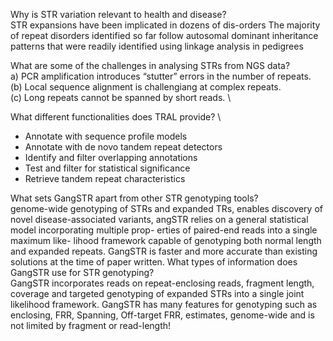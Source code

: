 Why is STR variation relevant to health and disease? \
STR expansions have been implicated in dozens of dis-orders The majority of repeat disorders identified so far follow
autosomal dominant inheritance patterns that were readily identified using linkage analysis in pedigrees

What are some of the challenges in analysing STRs from NGS data? \
a) PCR amplification introduces “stutter” errors in the number of repeats. \
(b) Local sequence alignment is challengiang at complex repeats. \
(c) Long repeats cannot be spanned by short reads. \

What different functionalities does TRAL provide? \

- Annotate with sequence profile models 
- Annotate with de novo tandem repeat detectors
- Identify and filter overlapping annotations
- Test and filter for statistical significance
- Retrieve tandem repeat characteristics



What sets GangSTR apart from other STR genotyping tools? \
genome-wide genotyping of STRs and expanded TRs, enables discovery of novel disease-associated variants, angSTR relies on a general statistical model incorporating multiple prop- erties of paired-end reads into a single maximum like- lihood framework capable of genotyping both normal length and expanded repeats. 
GangSTR is faster and more accurate than existing solutions at the time of paper written.
What types of information does GangSTR use for STR genotyping? \
GangSTR incorporates reads on repeat-enclosing reads, fragment length, coverage and targeted genotyping of expanded STRs into a single joint likelihood framework.
GangSTR has many features for genotyping such as enclosing, FRR, Spanning, Off-target FRR, estimates, genome-wide and is not limited by fragment or read-length!
